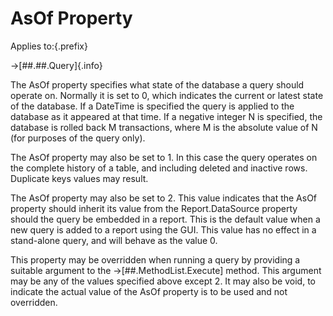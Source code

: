 # AsOf Property

Applies to:{.prefix}

→[##.##.Query]{.info}

The AsOf property specifies what state of the database a query should operate on. Normally it is
set to 0, which indicates the current or latest state of the database. If a DateTime is specified
the query is applied to the database as it appeared at that time. If a negative integer N is
specified, the database is rolled back M transactions, where M is the absolute value of N (for
purposes of the query only).

The AsOf property may also be set to 1. In this case the query operates on the complete history of
a table, and including deleted and inactive rows. Duplicate keys values may result.

The AsOf property may also be set to 2. This value indicates that the AsOf property should
inherit its value from the Report.DataSource property should the query be embedded in a report.
This is the default value when a new query is added to a report using the GUI. This value has no
effect in a stand-alone query, and will behave as the value 0.

This property may be overridden when running a query by providing a suitable argument to the
→[##.MethodList.Execute] method. This argument may be any of the values specified above except 2.
It may also be void, to indicate the actual value of the AsOf property is to be used and not overridden.

